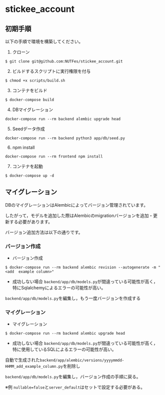 # stickee_account

## 初期手順
以下の手順で環境を構築してください。
1. クローン
```
$ git clone git@github.com:NUTFes/stickee_account.git
```
2. ビルドするスクリプトに実行権限を付与
```
$ chmod +x scripts/build.sh
```
3. コンテナをビルド
```
$ docker-compose build
```
4. DBマイグレーション
```
docker-compose run --rm backend alembic upgrade head
```
5. Seedデータ作成
```
docker-compose run --rm backend python3 app/db/seed.py
```
6. npm install
```
docker-compose run --rm frontend npm install
```
7. コンテナを起動
```
$ docker-compose up -d
```

## マイグレーション
DBのマイグレーションはAlembicによってバージョン管理されています。

したがって，モデルを追加した際はAlembicのmigrationバージョンを追加・更新する必要があります。

バージョン追加方法は以下の通りです。

### バージョン作成

- バージョン作成
```
$ docker-compose run --rm backend alembic revision --autogenerate -m "<add  example column>" 
```

- 成功しない場合
`backend/app/db/models.py`が間違っている可能性が高く，特にSqlalchemyによるエラーの可能性が高い。

`backend/app/db/models.py`を編集し，もう一度バージョンを作成する

### マイグレーション

- マイグレーション
```
$ docker-compose run --rm backend alembic upgrade head
```

- 成功しない場合
`backend/app/db/models.py`が間違っている可能性が高く，特に使用しているSQLによるエラーの可能性が高い。

自動で生成された`backend/app/alembic/versions/yyyymmdd-HHMM_add_example_column.py`を削除し

`backend/app/db/models.py`を編集し，バージョン作成の手順に戻る。

※例
`nullable=false`と`server_default`はセットで設定する必要がある。
